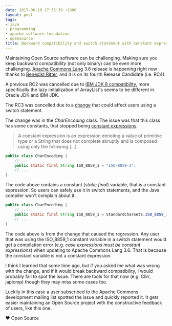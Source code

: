 ```yaml
---
date: 2017-06-10 17:35:39 +1300
layout: post
tags:
- java
- programming
- apache software foundation
- opensource
title: Backward compatibility and switch statement with constant expressions
---
```


Maintaining Open Source software can be challenging. Making sure you keep backward compatibility (not only binary) can be even more challenging. [Apache Commons Lang](https://commons.apache.org/proper/commons-lang/) 3.6 release is happening right now thanks to [Benedikt Ritter](http://www.benediktritter.de/), and it is on its fourth Release Candidate (i.e. RC4).

A previous RC2 was cancelled due to [IBM JDK 8 compatibility](http://commons.markmail.org/thread/57sqt2hkusegda73#query:+page:1+mid:dnwo5tjqo2e5bwuo+state:results), more specifically the lazy initialization of ArrayList's seems to be different in Oracle JDK and IBM JDK.

The RC3 was cancelled due to a [change](https://github.com/apache/commons-lang/commit/18e692478dcf91fdceb9b9fdca7c61a1111d63aa) that could affect users using a switch statement.

The change was in the *CharEncoding* class. The issue was that this class has some constants, that stopped being [constant expressions](http://docs.oracle.com/javase/specs/jls/se8/html/jls-15.html#jls-15.28).

<blockquote>A constant expression is an expression denoting a value of primitive type or a String that does not complete abruptly and is composed using only the following (...)</blockquote>

```java
public class CharEncoding {
    // ...
    public static final String ISO_8859_1 = "ISO-8859-1";
    // ...
}
```

The code above contains a constant (*static final*) variable, that is a constant expression. So users can safely use it in switch statements, and the Java compiler won't complain about it.

```java
public class CharEncoding {
    // ...
    public static final String ISO_8859_1 = StandardCharsets.ISO_8859_1.name();
    // ...
}
```

The code above is from the change that caused the regression. Any user that was using the ISO_8859_1 constant variable in a switch statement would get a compilation error (e.g. *case expressions must be constant expressions*) when updating to Apache Commons Lang 3.6. That is because the constant variable is not a constant expression.

I think I learned that some time ago, but if you asked me what was wrong with the change, and if it would break backward compatibility, I would probably fail to spot the issue. There are tools for that now (e.g. Clirr, japicmp) though they may miss some cases too.

Luckily in this case a user subscribed to the Apache Commons development mailing list spotted the issue and quickly reported it. It gets easier maintaining an Open Source project with the constructive feedback of users, like this one.

&hearts; Open Source
